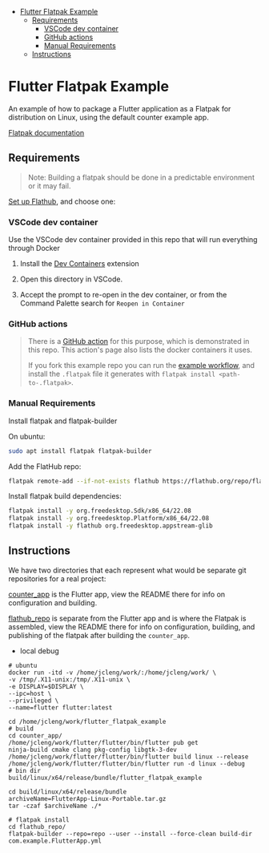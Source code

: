- [Flutter Flatpak Example](#flutter-flatpak-example)
  - [Requirements](#requirements)
    - [VSCode dev container](#vscode-dev-container)
    - [GitHub actions](#github-actions)
    - [Manual Requirements](#manual-requirements)
  - [Instructions](#instructions)


# Flutter Flatpak Example


An example of how to package a Flutter application as a Flatpak for distribution
on Linux, using the default counter example app.

[Flatpak documentation](https://docs.flatpak.org/en/latest/index.html)



## Requirements

> Note: Building a flatpak should be done in a predictable environment or it may
> fail.

[Set up Flathub](https://flatpak.org/setup/), and choose one:

### VSCode dev container

Use the VSCode dev container provided in this repo that will run everything
through Docker

1. Install the [Dev
   Containers](https://marketplace.visualstudio.com/items?itemName=ms-vscode-remote.remote-containers)
   extension

2. Open this directory in VSCode.

3. Accept the prompt to re-open in the dev container, or from the Command
   Palette search for `Reopen in Container`


### GitHub actions

> There is a [GitHub
> action](https://github.com/bilelmoussaoui/flatpak-github-actions) for this
> purpose, which is demonstrated in this repo. This action's page also lists the
> docker containers it uses.
>
> If you fork this example repo you can run the [example workflow](https://github.com/Merrit/flutter_flatpak_example/blob/main/.github/workflows/flatpak.yml), and
> install the `.flatpak` file it generates with `flatpak install <path-to-.flatpak>`.


### Manual Requirements

Install flatpak and flatpak-builder

On ubuntu:

```bash
sudo apt install flatpak flatpak-builder
```

Add the FlatHub repo:

```bash
flatpak remote-add --if-not-exists flathub https://flathub.org/repo/flathub.flatpakrepo
```

Install flatpak build dependencies:

```bash
flatpak install -y org.freedesktop.Sdk/x86_64/22.08
flatpak install -y org.freedesktop.Platform/x86_64/22.08
flatpak install -y flathub org.freedesktop.appstream-glib
```


## Instructions

We have two directories that each represent what would be separate git
repositories for a real project:

[counter_app](counter_app/) is the Flutter app, view the README there for info on
configuration and building.

[flathub_repo](flathub_repo/) is separate from the Flutter app and is where the Flatpak is
assembled, view the README there for info on configuration, building, and
publishing of the flatpak after building the `counter_app`.

- local debug

```shell
# ubuntu
docker run -itd -v /home/jcleng/work/:/home/jcleng/work/ \
-v /tmp/.X11-unix:/tmp/.X11-unix \
-e DISPLAY=$DISPLAY \
--ipc=host \
--privileged \
--name=flutter flutter:latest

cd /home/jcleng/work/flutter_flatpak_example
# build
cd counter_app/
/home/jcleng/work/flutter/flutter/bin/flutter pub get
ninja-build cmake clang pkg-config libgtk-3-dev
/home/jcleng/work/flutter/flutter/bin/flutter build linux --release
/home/jcleng/work/flutter/flutter/bin/flutter run -d linux --debug
# bin dir
build/linux/x64/release/bundle/flutter_flatpak_example

cd build/linux/x64/release/bundle
archiveName=FlutterApp-Linux-Portable.tar.gz
tar -czaf $archiveName ./*

# flatpak install
cd flathub_repo/
flatpak-builder --repo=repo --user --install --force-clean build-dir com.example.FlutterApp.yml

```
